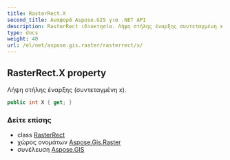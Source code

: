 ```yaml
---
title: RasterRect.X
second_title: Αναφορά Aspose.GIS για .NET API
description: RasterRect ιδιοκτησία. Λήψη στήλης έναρξης συντεταγμένη x.
type: docs
weight: 40
url: /el/net/aspose.gis.raster/rasterrect/x/
---
```

## RasterRect.X property

Λήψη στήλης έναρξης (συντεταγμένη x).

```csharp
public int X { get; }
```

### Δείτε επίσης

* class [RasterRect](../)
* χώρος ονομάτων [Aspose.Gis.Raster](../../rasterrect/)
* συνέλευση [Aspose.GIS](../../../)


